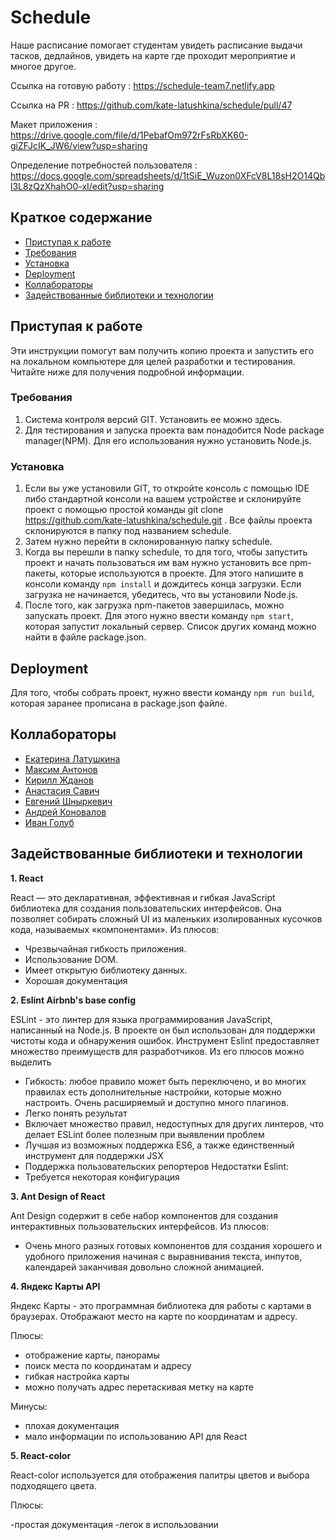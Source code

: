 # Schedule

Наше расписание помогает студентам увидеть расписание выдачи тасков, дедлайнов, увидеть на карте где проходит мероприятие и многое другое. 

Ссылка на готовую работу : https://schedule-team7.netlify.app

Ссылка на PR : https://github.com/kate-latushkina/schedule/pull/47

Макет приложения : https://drive.google.com/file/d/1PebafOm972rFsRbXK60-giZFJcIK_JW6/view?usp=sharing

Определение потребностей пользователя : https://docs.google.com/spreadsheets/d/1tSiE_Wuzon0XFcV8L18sH2O14Qbl3L8zQzXhahO0-xI/edit?usp=sharing


## Краткое содержание
  - [Приступая к работе](#приступая-к-работе)
  - [Требования](#требования)
  - [Установка](#установка)
  - [Deployment](#deployment)
  - [Коллабораторы](#коллабораторы)
  - [Задействованные библиотеки и технологии](#задействованные-библиотеки-и-технологии)

## Приступая к работе
Эти инструкции помогут вам получить копию проекта и запустить его на локальном компьютере для целей разработки и тестирования. Читайте ниже для получения подробной информации.
### Требования
1. Система контроля версий GIT. Установить ее можно здесь.
2. Для тестирования и запуска проекта вам понадобится Node package manager(NPM). Для его использования нужно установить Node.js.
### Установка
1. Если вы уже установили GIT, то откройте консоль с помощью IDE либо стандартной консоли на вашем устройстве и склонируйте проект с помощью простой команды git clone https://github.com/kate-latushkina/schedule.git . Все файлы проекта склонируются в папку под названием schedule.
2. Затем нужно перейти в склонированную папку schedule. 
3. Когда вы перешли в папку schedule, то для того, чтобы запустить проект и начать пользоваться им вам нужно установить все npm-пакеты, которые используются в проекте. Для этого напишите в консоли команду `npm install` и дождитесь конца загрузки. Если загрузка не начинается, убедитесь, что вы установили Node.js.
4. После того, как загрузка npm-пакетов завершилась, можно запускать проект. Для этого нужно ввести команду `npm start`, которая запустит локальный сервер. Список других команд можно найти в файле package.json.

## Deployment
Для того, чтобы собрать проект, нужно ввести команду `npm run build`, которая заранее прописана в package.json файле.

## Коллабораторы
+	[Екатерина Латушкина](https://github.com/kate-latushkina)
+	[Максим Антонов](https://github.com/BoL4oNoK)
+	[Кирилл Жданов](https://github.com/KirillZhdanov)
+	[Анастасия Савич](https://github.com/SavichAnastasia)
+	[Евгений Шныркевич](https://github.com/Shnyrkevich)
+	[Андрей Коновалов](https://github.com/Garza0)
+	[Иван Голуб](https://github.com/HolubIvan)

## Задействованные библиотеки и технологии

__1. React__

React — это декларативная, эффективная и гибкая JavaScript библиотека для создания пользовательских интерфейсов. Она позволяет собирать сложный UI из маленьких изолированных кусочков кода, называемых «компонентами». Из плюсов:
+	Чрезвычайная гибкость приложения.
+	Использование DOM.
+	Имеет открытую библиотеку данных.
+	Хорошая документация

__2. Eslint Airbnb's base config__

ESLint - это линтер для языка программирования JavaScript, написанный на Node.js. В проекте он был использован для поддержки чистоты кода и обнаружения ошибок. Инструмент Eslint предоставляет множество преимуществ для разработчиков. Из его плюсов можно выделить
+	Гибкость: любое правило может быть переключено, и во многих правилах есть дополнительные настройки, которые можно настроить. Очень расширяемый и доступно много плагинов.
+	Легко понять результат
+	Включает множество правил, недоступных для других линтеров, что делает ESLint более полезным при выявлении проблем
+	Лучшая из возможных поддержка ES6, а также единственный инструмент для поддержки JSX
+	Поддержка пользовательских репортеров
Недостатки Eslint:
+	Требуется некоторая конфигурация

__3. Ant Design of React__

Ant Design содержит в себе набор компонентов для создания интерактивных пользовательских интерфейсов. Из плюсов:

+	Очень много разных готовых компонентов для создания хорошего и удобного приложения начиная с выравнивания текста, инпутов, календарей заканчивая довольно сложной анимацией.

__4. Яндекс Карты API__

Яндекс Карты - это программная библиотека для работы с картами в браузерах. Отображают место на карте по координатам и адресу.  

Плюсы: 

- отображение карты, панорамы
- поиск места по координатам и адресу
- гибкая настройка карты
- можно получать адрес перетаскивая метку на карте

Минусы: 

- плохая документация
- мало информации по использованию API для React

__5. React-color__

React-color используется для отображения палитры цветов и выбора подходящего цвета.

Плюсы: 

-простая документация
-легок в использовании
